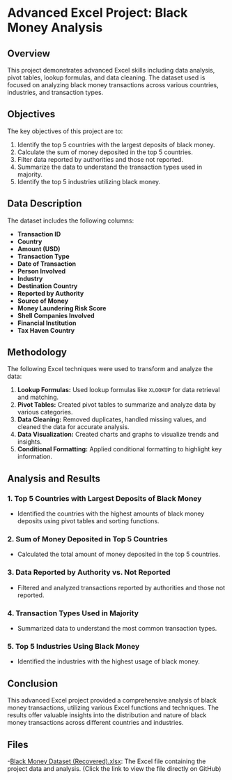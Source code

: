 # Advanced Excel Project: Black Money Analysis

## Overview
This project demonstrates advanced Excel skills including data analysis, pivot tables, lookup formulas, and data cleaning. The dataset used is focused on analyzing black money transactions across various countries, industries, and transaction types.

## Objectives
The key objectives of this project are to:
1. Identify the top 5 countries with the largest deposits of black money.
2. Calculate the sum of money deposited in the top 5 countries.
3. Filter data reported by authorities and those not reported.
4. Summarize the data to understand the transaction types used in majority.
5. Identify the top 5 industries utilizing black money.

## Data Description
The dataset includes the following columns:
- **Transaction ID**
- **Country**
- **Amount (USD)**
- **Transaction Type**
- **Date of Transaction**
- **Person Involved**
- **Industry**
- **Destination Country**
- **Reported by Authority**
- **Source of Money**
- **Money Laundering Risk Score**
- **Shell Companies Involved**
- **Financial Institution**
- **Tax Haven Country**

## Methodology
The following Excel techniques were used to transform and analyze the data:
1. **Lookup Formulas:** Used lookup formulas like `XLOOKUP` for data retrieval and matching.
2. **Pivot Tables:** Created pivot tables to summarize and analyze data by various categories.
3. **Data Cleaning:** Removed duplicates, handled missing values, and cleaned the data for accurate analysis.
4. **Data Visualization:** Created charts and graphs to visualize trends and insights.
5. **Conditional Formatting:** Applied conditional formatting to highlight key information.

## Analysis and Results

### 1. Top 5 Countries with Largest Deposits of Black Money
- Identified the countries with the highest amounts of black money deposits using pivot tables and sorting functions.

### 2. Sum of Money Deposited in Top 5 Countries
- Calculated the total amount of money deposited in the top 5 countries.

### 3. Data Reported by Authority vs. Not Reported
- Filtered and analyzed transactions reported by authorities and those not reported.

### 4. Transaction Types Used in Majority
- Summarized data to understand the most common transaction types.

### 5. Top 5 Industries Using Black Money
- Identified the industries with the highest usage of black money.

## Conclusion
This advanced Excel project provided a comprehensive analysis of black money transactions, utilizing various Excel functions and techniques. The results offer valuable insights into the distribution and nature of black money transactions across different countries and industries.

## Files
-[Black Money Dataset (Recovered).xlsx](Black%20Money%20Dataset%20(Recovered).xlsx): The Excel file containing the project data and analysis. (Click the link to view the file directly on GitHub)
